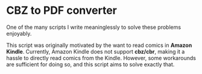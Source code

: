# CBZ to PDF converter

One of the many scripts I write meaninglessly to solve these problems enjoyably. 

This script was originally motivated by the want to read comics in **Amazon Kindle**. 
Currently, Amazon Kindle does not support **cbz/cbr**, making it a hassle to directly
read comics from the Kindle. However, some workarounds are sufficient for doing so, and
this script aims to solve exactly that.